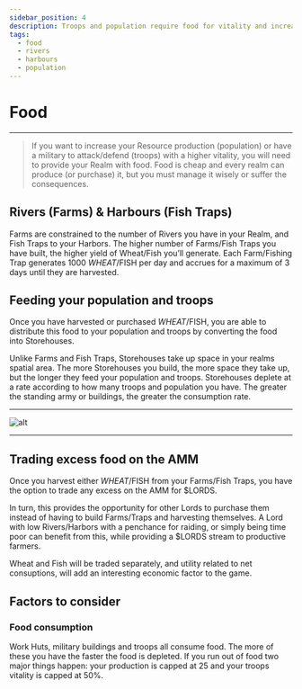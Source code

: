 ```yaml
---
sidebar_position: 4
description: Troops and population require food for vitality and increased Resource production
tags:
  - food
  - rivers
  - harbours
  - population
---
```


# Food

---

> If you want to increase your Resource production (population) or have a military to attack/defend (troops) with a higher vitality, you will need to provide your Realm with food. Food is cheap and every realm can produce (or purchase) it, but you must manage it wisely or suffer the consequences.



## Rivers (Farms) & Harbours (Fish Traps)

Farms are constrained to the number of Rivers you have in your Realm, and Fish Traps to your Harbors. The higher number of Farms/Fish Traps you have built, the higher yield of Wheat/Fish you’ll generate. 
 Each Farm/Fishing Trap generates 1000 $WHEAT/$FISH per day and accrues for a maximum of 3 days until they are harvested. 

## Feeding your population and troops

Once you have harvested or purchased $WHEAT/$FISH, you are able to distribute this food to your population and troops by converting the food into Storehouses. 

Unlike Farms and Fish Traps, Storehouses take up space in your realms spatial area. The more Storehouses you build, the more space they take up, but the longer they feed your population and troops. Storehouses deplete at a rate according to how many troops and population you have. The greater the standing army or buildings, the greater the consumption rate.

---

![alt](/img/game/food-production.png)

---

## Trading excess food on the AMM

Once you harvest either $WHEAT/$FISH from your Farms/Fish Traps, you have the option to trade any excess on the AMM for $LORDS.

In turn, this provides the opportunity for other Lords to purchase them instead of having to build Farms/Traps and harvesting themselves. A Lord with low Rivers/Harbors with a penchance for raiding, or simply being time poor can benefit from this, while providing a $LORDS stream to productive farmers. 

Wheat and Fish will be traded separately, and utility related to net consuptions, will add an interesting economic factor to the game.

## Factors to consider

### Food consumption
Work Huts, military buildings and troops all consume food. The more of these you have the faster the food is depleted. If you run out of food two major things happen: your production is capped at 25 and your troops vitality is capped at 50%.
